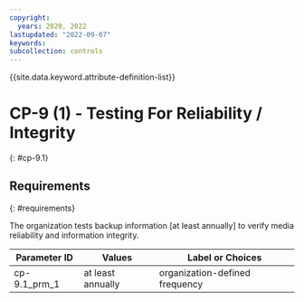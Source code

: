 ```yaml
---
copyright:
  years: 2020, 2022
lastupdated: "2022-09-07"
keywords: 
subcollection: controls
---
```



{{site.data.keyword.attribute-definition-list}}


# CP-9 (1) - Testing For Reliability / Integrity
{: #cp-9.1}

## Requirements
{: #requirements}

The organization tests backup information [at least annually] to verify media reliability and information integrity.

| Parameter ID | Values | Label or Choices |
|---|---|---|
| cp-9.1_prm_1 | at least annually | organization-defined frequency |


